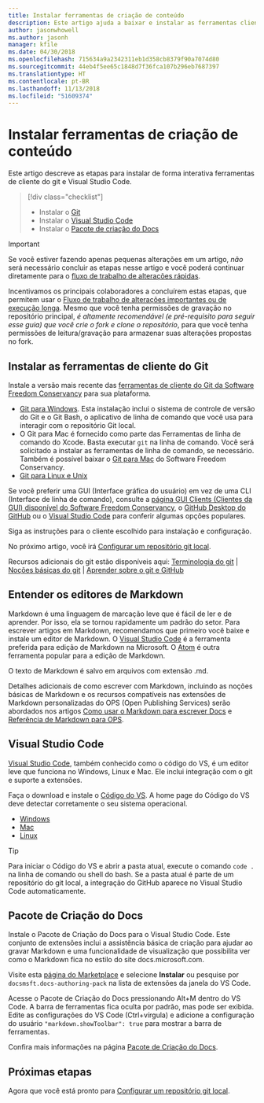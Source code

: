 ```yaml
---
title: Instalar ferramentas de criação de conteúdo
description: Este artigo ajuda a baixar e instalar as ferramentas cliente necessárias para o Git e para editar arquivos de markdown.
author: jasonwhowell
ms.author: jasonh
manager: kfile
ms.date: 04/30/2018
ms.openlocfilehash: 715634a9a2342311eb1d358cb8379f90a7074d80
ms.sourcegitcommit: 44eb4f5ee65c1848d7f36fca107b296eb7687397
ms.translationtype: HT
ms.contentlocale: pt-BR
ms.lasthandoff: 11/13/2018
ms.locfileid: "51609374"
---
```

# <a name="install-content-authoring-tools"></a>Instalar ferramentas de criação de conteúdo

Este artigo descreve as etapas para instalar de forma interativa ferramentas de cliente do git e Visual Studio Code.
> [!div class="checklist"]
> * Instalar o [Git](https://git-scm.com/)
> * Instalar o [Visual Studio Code](https://code.visualstudio.com/)
> * Instalar o [Pacote de criação do Docs](https://marketplace.visualstudio.com/items?itemName=docsmsft.docs-authoring-pack)

>[!IMPORTANT]
> Se você estiver fazendo apenas pequenas alterações em um artigo, *não* será necessário concluir as etapas nesse artigo e você poderá continuar diretamente para o [fluxo de trabalho de alterações rápidas](index.md#quick-edits-to-existing-documents).
>
> Incentivamos os principais colaboradores a concluírem estas etapas, que permitem usar o [Fluxo de trabalho de alterações importantes ou de execução longa](how-to-write-workflows-major.md). Mesmo que você tenha permissões de gravação no repositório principal, *é altamente recomendável (e pré-requisito para seguir esse guia) que você crie o fork e clone o repositório*, para que você tenha permissões de leitura/gravação para armazenar suas alterações propostas no fork.

## <a name="install-git-client-tools"></a>Instalar as ferramentas de cliente do Git 

 Instale a versão mais recente das [ferramentas de cliente do Git da Software Freedom Conservancy](https://git-scm.com/download/) para sua plataforma. 

* [Git para Windows](https://git-scm.com/download/win). Esta instalação inclui o sistema de controle de versão do Git e o Git Bash, o aplicativo de linha de comando que você usa para interagir com o repositório Git local.
* O Git para Mac é fornecido como parte das Ferramentas de linha de comando do Xcode. Basta executar `git` na linha de comando. Você será solicitado a instalar as ferramentas de linha de comando, se necessário. Também é possível baixar o [Git para Mac](https://git-scm.com/download/mac) do Software Freedom Conservancy.
* [Git para Linux e Unix](https://git-scm.com/download/linux)

Se você preferir uma GUI (Interface gráfica do usuário) em vez de uma CLI (Interface de linha de comando), consulte a [página GUI Clients (Clientes da GUI) disponível do Software Freedom Conservancy](https://git-scm.com/downloads/guis), o [GitHub Desktop do GitHub](https://desktop.github.com/) ou o [Visual Studio Code](https://www.visualstudio.com/products/code-vs.aspx) para conferir algumas opções populares.

Siga as instruções para o cliente escolhido para instalação e configuração.

No próximo artigo, você irá [Configurar um repositório git local](get-started-setup-local.md).

   Recursos adicionais do git estão disponíveis aqui: [Terminologia do git](https://help.github.com/articles/github-glossary) | [Noções básicas do git](https://git-scm.com/book/en/v2/Getting-Started-Git-Basics) | [Aprender sobre o git e GitHub](https://help.github.com/articles/good-resources-for-learning-git-and-github/)

## <a name="understand-markdown-editors"></a>Entender os editores de Markdown

Markdown é uma linguagem de marcação leve que é fácil de ler e de aprender. Por isso, ela se tornou rapidamente um padrão do setor. Para escrever artigos em Markdown, recomendamos que primeiro você baixe e instale um editor de Markdown.  O [Visual Studio Code](https://code.visualstudio.com/) é a ferramenta preferida para edição de Markdown na Microsoft. O [Atom](https://atom.io) é outra ferramenta popular para a edição de Markdown.

O texto de Markdown é salvo em arquivos com extensão .md.

Detalhes adicionais de como escrever com Markdown, incluindo as noções básicas de Markdown e os recursos compatíveis nas extensões de Markdown personalizadas do OPS (Open Publishing Services) serão abordados nos artigos [Como usar o Markdown para escrever Docs](how-to-write-use-markdown.md) e [Referência de Markdown para OPS](markdown-reference.md).

## <a name="visual-studio-code"></a>Visual Studio Code

[Visual Studio Code](https://code.visualstudio.com/), também conhecido como o código do VS, é um editor leve que funciona no Windows, Linux e Mac. Ele inclui integração com o git e suporte a extensões.

Faça o download e instale o [Código do VS](https://code.visualstudio.com/). A home page do Código do VS deve detectar corretamente o seu sistema operacional.

- [Windows](https://code.visualstudio.com/docs/setup/windows)
- [Mac](https://code.visualstudio.com/docs/setup/mac)
- [Linux](https://code.visualstudio.com/docs/setup/linux)

> [!TIP]
> Para iniciar o Código do VS e abrir a pasta atual, execute o comando `code .` na linha de comando ou shell do bash. Se a pasta atual é parte de um repositório do git local, a integração do GitHub aparece no Visual Studio Code automaticamente.

## <a name="docs-authoring-pack"></a>Pacote de Criação do Docs
Instale o Pacote de Criação do Docs para o Visual Studio Code. Este conjunto de extensões inclui a assistência básica de criação para ajudar ao gravar Markdown e uma funcionalidade de visualização que possibilita ver como o Markdown fica no estilo do site docs.microsoft.com.

   Visite esta [página do Marketplace](https://marketplace.visualstudio.com/items?itemName=docsmsft.docs-authoring-pack) e selecione **Instalar** ou pesquise por `docsmsft.docs-authoring-pack` na lista de extensões da janela do VS Code. 

   Acesse o Pacote de Criação do Docs pressionando Alt+M dentro do VS Code. A barra de ferramentas fica oculta por padrão, mas pode ser exibida. Edite as configurações do VS Code (Ctrl+vírgula) e adicione a configuração do usuário `"markdown.showToolbar": true` para mostrar a barra de ferramentas.

   Confira mais informações na página [Pacote de Criação do Docs](how-to-write-docs-auth-pack.md).


## <a name="next-steps"></a>Próximas etapas

Agora que você está pronto para [Configurar um repositório git local](get-started-setup-local.md).
